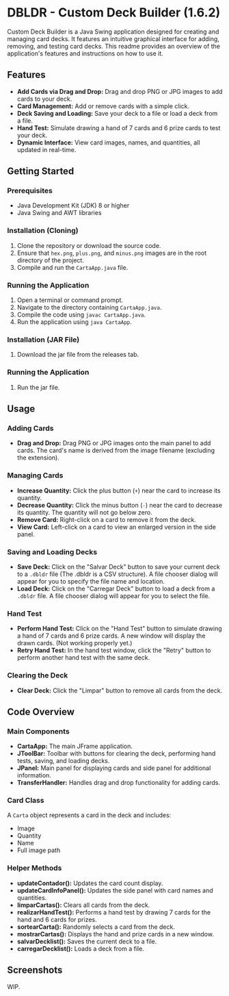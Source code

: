 # DBLDR - Custom Deck Builder (1.6.2)

Custom Deck Builder is a Java Swing application designed for creating and managing card decks. It features an intuitive graphical interface for adding, removing, and testing card decks. This readme provides an overview of the application's features and instructions on how to use it.

## Features

-   **Add Cards via Drag and Drop:** Drag and drop PNG or JPG images to add cards to your deck.
-   **Card Management:** Add or remove cards with a simple click.
-   **Deck Saving and Loading:** Save your deck to a file or load a deck from a file.
-   **Hand Test:** Simulate drawing a hand of 7 cards and 6 prize cards to test your deck.
-   **Dynamic Interface:** View card images, names, and quantities, all updated in real-time.

## Getting Started

### Prerequisites

-   Java Development Kit (JDK) 8 or higher
-   Java Swing and AWT libraries

### Installation (Cloning)

1.  Clone the repository or download the source code.
2.  Ensure that `hex.png`, `plus.png`, and `minus.png` images are in the root directory of the project.
3.  Compile and run the `CartaApp.java` file.

### Running the Application

1.  Open a terminal or command prompt.
2.  Navigate to the directory containing `CartaApp.java`.
3.  Compile the code using `javac CartaApp.java`.
4.  Run the application using `java CartaApp`.

### Installation (JAR File)

1.  Download the jar file from the releases tab.

### Running the Application

1.  Run the jar file.

## Usage

### Adding Cards

-   **Drag and Drop:** Drag PNG or JPG images onto the main panel to add cards. The card's name is derived from the image filename (excluding the extension).

### Managing Cards

-   **Increase Quantity:** Click the plus button (`+`) near the card to increase its quantity.
-   **Decrease Quantity:** Click the minus button (`-`) near the card to decrease its quantity. The quantity will not go below zero.
-   **Remove Card:** Right-click on a card to remove it from the deck.
-   **View Card:** Left-click on a card to view an enlarged version in the side panel.

### Saving and Loading Decks

-   **Save Deck:** Click on the "Salvar Deck" button to save your current deck to a `.dbldr` file (The .dbldr is a CSV structure). A file chooser dialog will appear for you to specify the file name and location.
-   **Load Deck:** Click on the "Carregar Deck" button to load a deck from a `.dbldr` file. A file chooser dialog will appear for you to select the file.

### Hand Test

-   **Perform Hand Test:** Click on the "Hand Test" button to simulate drawing a hand of 7 cards and 6 prize cards. A new window will display the drawn cards. (Not working properly yet.)
-   **Retry Hand Test:** In the hand test window, click the "Retry" button to perform another hand test with the same deck.

### Clearing the Deck

-   **Clear Deck:** Click the "Limpar" button to remove all cards from the deck.

## Code Overview

### Main Components

-   **CartaApp:** The main JFrame application.
-   **JToolBar:** Toolbar with buttons for clearing the deck, performing hand tests, saving, and loading decks.
-   **JPanel:** Main panel for displaying cards and side panel for additional information.
-   **TransferHandler:** Handles drag and drop functionality for adding cards.

### Card Class

A `Carta` object represents a card in the deck and includes:

-   Image
-   Quantity
-   Name
-   Full image path

### Helper Methods

-   **updateContador():** Updates the card count display.
-   **updateCardInfoPanel():** Updates the side panel with card names and quantities.
-   **limparCartas():** Clears all cards from the deck.
-   **realizarHandTest():** Performs a hand test by drawing 7 cards for the hand and 6 cards for prizes.
-   **sortearCarta():** Randomly selects a card from the deck.
-   **mostrarCartas():** Displays the hand and prize cards in a new window.
-   **salvarDecklist():** Saves the current deck to a file.
-   **carregarDecklist():** Loads a deck from a file.

## Screenshots
WIP.